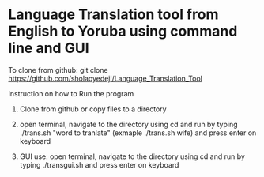 # Language Translation tool from English to Yoruba using command line and GUI
To clone from github: git clone https://github.com/sholaoyedeji/Language_Translation_Tool

Instruction on how to Run the program 
1. Clone from github or copy files to a directory 

2. open terminal, navigate to the directory using cd and run by typing ./trans.sh "word to tranlate" (exmaple ./trans.sh wife) and press enter on keyboard 

3. GUI use: open terminal, navigate to the directory using cd and run by typing ./transgui.sh and press enter on keyboard 

